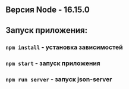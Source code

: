 ## Версия Node - 16.15.0

## Запуск приложения:

### `npm install` - установка зависимостей

### `npm start` - запуск приложения

### `npm run server` - запуск json-server

